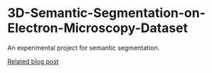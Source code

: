 # 3D-Semantic-Segmentation-on-Electron-Microscopy-Dataset
An experimental project for semantic segmentation. 

[Related blog post](https://yu-jinh.github.io/2024/03/13/3D-Sementic-Segmentation-on-Electron-Microscopy-Dataset/)
